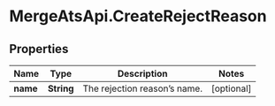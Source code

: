 # MergeAtsApi.CreateRejectReason

## Properties

Name | Type | Description | Notes
------------ | ------------- | ------------- | -------------
**name** | **String** | The rejection reason’s name. | [optional] 


